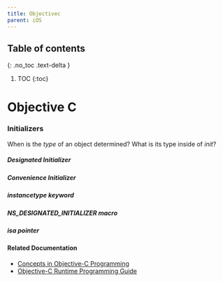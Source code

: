 ```yaml
---
title: Objectivec
parent: iOS
---
```


## Table of contents
{: .no_toc .text-delta }

1. TOC
{:toc}

<!--- Everything above this is generated --->

# Objective C

### Initializers

When is the *type* of an object determined? What is its type inside of *init*?

##### Designated Initializer

##### Convenience Initializer

##### instancetype keyword

##### NS_DESIGNATED_INITIALIZER macro

##### isa pointer

#### Related Documentation 
- [Concepts in Objective-C Programming](https://developer.apple.com/library/content/documentation/General/Conceptual/CocoaEncyclopedia/Introduction/Introduction.html)
- [Objective-C Runtime Programming Guide](https://developer.apple.com/library/content/documentation/Cocoa/Conceptual/ObjCRuntimeGuide/Introduction/Introduction.html)
